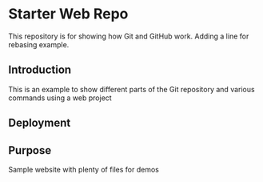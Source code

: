 # Starter Web Repo

This repository is for showing how Git and GitHub work.
Adding a line for rebasing example.

## Introduction

This is an example to show different parts of the Git repository and various commands using a web project

## Deployment


## Purpose

Sample website with plenty of files for demos
